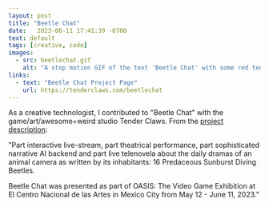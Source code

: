 ```yaml
---
layout: post
title: "Beetle Chat"
date:   2023-06-11 17:41:39 -0700
text: default
tags: [creative, code]
images: 
  - src: beetlechat.gif
    alt: "A stop motion GIF of the text 'Beetle Chat' with some red tendrils."
links:
  - text: "Beetle Chat Project Page"
    url: https://tenderclaws.com/beetlechat
---
```


As a creative technologist, I contributed to "Beetle Chat" with the game/art/awesome+weird studio Tender Claws. From the <a href="https://tenderclaws.com/beetlechat">project description</a>:

"Part interactive live-stream, part theatrical performance, part sophisticated narrative AI backend and part live telenovela about the daily dramas of an animal camera as written by its inhabitants: 16 Predaceous Sunburst Diving Beetles.

Beetle Chat was presented as part of OASIS: The Video Game Exhibition at El Centro Nacional de las Artes in Mexico City from May 12 - June 11, 2023."